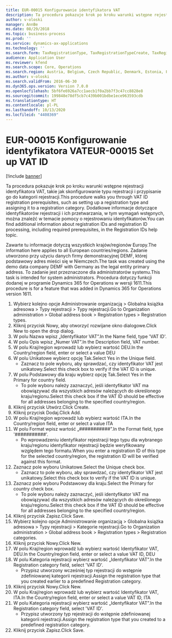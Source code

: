 ```yaml
---
title: EUR-00015 Konfigurowanie identyfikatora VAT
description: Ta procedura pokazuje krok po kroku warunki wstępne rejestracji identyfikatora VAT, takie jak skonfigurowanie typu rejestracji i przypisanie go do kategorii rejestracji.
author: v-oloski
manager: AnnBe
ms.date: 08/29/2018
ms.topic: business-process
ms.prod: ''
ms.service: dynamics-ax-applications
ms.technology: ''
ms.search.form: TaxRegistrationType, TaxRegistrationTypeCreate, TaxRegistrationLegislationTypes
audience: Application User
ms.reviewer: kfend
ms.search.scope: Core, Operations
ms.search.region: Austria, Belgium, Czech Republic, Denmark, Estonia, Finland, France, Germany, Hungary, Ireland, Italy, Latvia, Lithuania, Netherlands, Poland, Spain, Sweden, United Kingdom
ms.author: v-oloski
ms.search.validFrom: 2016-06-30
ms.dyn365.ops.version: Version 7.0.0
ms.openlocfilehash: 5bf6fe6926a7cc1aecb1f0a2bb7f3c47cc8828e8
ms.sourcegitcommit: 199848e78df5cb7c439b001bdbe1ece963593cdb
ms.translationtype: HT
ms.contentlocale: pl-PL
ms.lasthandoff: 10/13/2020
ms.locfileid: "4408369"
---
```

# <a name="eur-00015-set-up-vat-id"></a><span data-ttu-id="4eddd-103">EUR-00015 Konfigurowanie identyfikatora VAT</span><span class="sxs-lookup"><span data-stu-id="4eddd-103">EUR-00015 Set up VAT ID</span></span>

[!include [banner](../../includes/banner.md)]

<span data-ttu-id="4eddd-104">Ta procedura pokazuje krok po kroku warunki wstępne rejestracji identyfikatora VAT, takie jak skonfigurowanie typu rejestracji i przypisanie go do kategorii rejestracji.</span><span class="sxs-lookup"><span data-stu-id="4eddd-104">This procedure walks you through VAT ID registration prerequisites, such as setting up a registration type and assigning it to a registration category.</span></span> <span data-ttu-id="4eddd-105">Dodatkowe informacje dotyczące identyfikatorów rejestracji i ich przetwarzania, w tym wymagań wstępnych, można znaleźć w temacie pomocy o rejestrowaniu identyfikatorów.</span><span class="sxs-lookup"><span data-stu-id="4eddd-105">You can find additional information about registration IDs and registration ID processing, including required prerequisites, in the Registration IDs help topic.</span></span> 

<span data-ttu-id="4eddd-106">Zawarte tu informacje dotyczą wszystkich krajów/regionów Europy.</span><span class="sxs-lookup"><span data-stu-id="4eddd-106">The information here applies to all European countries/regions.</span></span> <span data-ttu-id="4eddd-107">Zadanie utworzono przy użyciu danych firmy demonstracyjnej DEMF, której podstawowy adres mieści się w Niemczech.</span><span class="sxs-lookup"><span data-stu-id="4eddd-107">The task was created using the demo data company DEMF with Germany as the legal entity primary address.</span></span> <span data-ttu-id="4eddd-108">To zadanie jest przeznaczone dla administratorów systemu.</span><span class="sxs-lookup"><span data-stu-id="4eddd-108">This task is intended for system administrators.</span></span> <span data-ttu-id="4eddd-109">Procedura dotyczy funkcji dodanej w programie Dynamics 365 for Operations w wersji 1611.</span><span class="sxs-lookup"><span data-stu-id="4eddd-109">This procedure is for a feature that was added in Dynamics 365 for Operations version 1611.</span></span>

1. <span data-ttu-id="4eddd-110">Wybierz kolejno opcje Administrowanie organizacją > Globalna książka adresowa > Typy rejestracji > Typy rejestracji.</span><span class="sxs-lookup"><span data-stu-id="4eddd-110">Go to Organization administration > Global address book > Registration types > Registration types.</span></span>
2. <span data-ttu-id="4eddd-111">Kliknij przycisk Nowy, aby otworzyć rozwijane okno dialogowe.</span><span class="sxs-lookup"><span data-stu-id="4eddd-111">Click New to open the drop dialog.</span></span>
3. <span data-ttu-id="4eddd-112">W polu Nazwa wpisz „Identyfikator VAT”.</span><span class="sxs-lookup"><span data-stu-id="4eddd-112">In the Name field, type 'VAT ID'.</span></span>
4. <span data-ttu-id="4eddd-113">W polu Opis wpisz „Numer VAT”.</span><span class="sxs-lookup"><span data-stu-id="4eddd-113">In the Description field, VAT number.</span></span>
5. <span data-ttu-id="4eddd-114">W polu Kraj/region wprowadź lub wybierz wartość DEU.</span><span class="sxs-lookup"><span data-stu-id="4eddd-114">In the Country/region field, enter or select a value DEU</span></span>
6. <span data-ttu-id="4eddd-115">W polu Unikatowe wybierz opcję Tak.</span><span class="sxs-lookup"><span data-stu-id="4eddd-115">Select Yes in the Unique field.</span></span>
    * <span data-ttu-id="4eddd-116">Zaznacz to pole wyboru, aby sprawdzać, czy identyfikator VAT jest unikatowy.</span><span class="sxs-lookup"><span data-stu-id="4eddd-116">Select this check box to verify if the VAT ID is unique.</span></span>  
7. <span data-ttu-id="4eddd-117">W polu Podstawowy dla kraju wybierz opcję Tak.</span><span class="sxs-lookup"><span data-stu-id="4eddd-117">Select Yes in the Primary for country field.</span></span>
    * <span data-ttu-id="4eddd-118">To pole wyboru należy zaznaczyć, jeśli identyfikator VAT ma obowiązywać dla wszystkich adresów należących do określonego kraju/regionu.</span><span class="sxs-lookup"><span data-stu-id="4eddd-118">Select this check box if the VAT ID should be effective for all addresses belonging to the specified country/region.</span></span>  
8. <span data-ttu-id="4eddd-119">Kliknij przycisk Utwórz.</span><span class="sxs-lookup"><span data-stu-id="4eddd-119">Click Create.</span></span>
9. <span data-ttu-id="4eddd-120">Kliknij przycisk Dodaj.</span><span class="sxs-lookup"><span data-stu-id="4eddd-120">Click Add.</span></span>
10. <span data-ttu-id="4eddd-121">W polu Kraj/region wprowadź lub wybierz wartość ITA.</span><span class="sxs-lookup"><span data-stu-id="4eddd-121">In the Country/region field, enter or select a value ITA</span></span>
11. <span data-ttu-id="4eddd-122">W polu Format wpisz wartość „###########”.</span><span class="sxs-lookup"><span data-stu-id="4eddd-122">In the Format field, type '###########'.</span></span>
    * <span data-ttu-id="4eddd-123">Po wprowadzeniu identyfikator rejestracji tego typu dla wybranego kraju/regionu identyfikator rejestracji będzie weryfikowany względem tego formatu.</span><span class="sxs-lookup"><span data-stu-id="4eddd-123">When you enter a registration ID of this type for the selected country/region, the registration ID will be verified against this format.</span></span>  
12. <span data-ttu-id="4eddd-124">Zaznacz pole wyboru Unikatowe.</span><span class="sxs-lookup"><span data-stu-id="4eddd-124">Select the Unique check box.</span></span>
    * <span data-ttu-id="4eddd-125">Zaznacz to pole wyboru, aby sprawdzać, czy identyfikator VAT jest unikatowy.</span><span class="sxs-lookup"><span data-stu-id="4eddd-125">Select this check box to verify if the VAT ID is unique.</span></span>  
13. <span data-ttu-id="4eddd-126">Zaznacz pole wyboru Podstawowy dla kraju.</span><span class="sxs-lookup"><span data-stu-id="4eddd-126">Select the Primary for country check box.</span></span>
    * <span data-ttu-id="4eddd-127">To pole wyboru należy zaznaczyć, jeśli identyfikator VAT ma obowiązywać dla wszystkich adresów należących do określonego kraju/regionu.</span><span class="sxs-lookup"><span data-stu-id="4eddd-127">Select this check box if the VAT ID should be effective for all addresses belonging to the specified country/region.</span></span>  
14. <span data-ttu-id="4eddd-128">Kliknij przycisk Zapisz.</span><span class="sxs-lookup"><span data-stu-id="4eddd-128">Click Save.</span></span>
15. <span data-ttu-id="4eddd-129">Wybierz kolejno opcje Administrowanie organizacją > Globalna książka adresowa > Typy rejestracji > Kategorie rejestracji.</span><span class="sxs-lookup"><span data-stu-id="4eddd-129">Go to Organization administration > Global address book > Registration types > Registration categories.</span></span>
16. <span data-ttu-id="4eddd-130">Kliknij przycisk Nowy.</span><span class="sxs-lookup"><span data-stu-id="4eddd-130">Click New.</span></span>
17. <span data-ttu-id="4eddd-131">W polu Kraj/region wprowadź lub wybierz wartość Identyfikator VAT, DEU.</span><span class="sxs-lookup"><span data-stu-id="4eddd-131">In the Country/region field, enter or select a value VAT ID, DEU</span></span>
18. <span data-ttu-id="4eddd-132">W polu Kategoria rejestracji wybierz wartość „Identyfikator VAT”.</span><span class="sxs-lookup"><span data-stu-id="4eddd-132">In the Registration category field, select 'VAT ID'.</span></span>
    * <span data-ttu-id="4eddd-133">Przypisz utworzony wcześniej typ rejestracji do wstępnie zdefiniowanej kategorii rejestracji.</span><span class="sxs-lookup"><span data-stu-id="4eddd-133">Assign the registration type that you created earlier to a predefined Registration category.</span></span>  
19. <span data-ttu-id="4eddd-134">Kliknij przycisk Nowy.</span><span class="sxs-lookup"><span data-stu-id="4eddd-134">Click New.</span></span>
20. <span data-ttu-id="4eddd-135">W polu Kraj/region wprowadź lub wybierz wartość Identyfikator VAT, ITA.</span><span class="sxs-lookup"><span data-stu-id="4eddd-135">In the Country/region field, enter or select a value VAT ID, ITA</span></span>
21. <span data-ttu-id="4eddd-136">W polu Kategoria rejestracji wybierz wartość „Identyfikator VAT”.</span><span class="sxs-lookup"><span data-stu-id="4eddd-136">In the Registration category field, select 'VAT ID'.</span></span>
    * <span data-ttu-id="4eddd-137">Przypisz utworzony typ rejestracji do wstępnie zdefiniowanej kategorii rejestracji.</span><span class="sxs-lookup"><span data-stu-id="4eddd-137">Assign the registration type that you created to a predefined registration category.</span></span>  
22. <span data-ttu-id="4eddd-138">Kliknij przycisk Zapisz.</span><span class="sxs-lookup"><span data-stu-id="4eddd-138">Click Save.</span></span>

